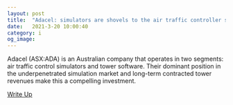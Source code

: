 ```yaml
---
layout: post
title:  "Adacel: simulators are shovels to the air traffic controller shortage. Tower software is something else important in the context of the gold rush metaphor."
date:   2021-3-20 10:00:40
category: i
og_image:
---
```


Adacel (ASX:ADA) is an Australian company that operates in two segments: air traffic control simulators and tower software. Their dominant position in the underpenetrated simulation market and long-term contracted tower revenues make this a compelling investment.

<a href="https://csahil.github.io/assets/ADA.pdf">Write Up</a>
